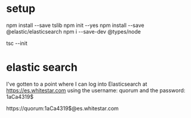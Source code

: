 # setup

npm install --save tslib
npm init --yes
npm install --save @elastic/elasticsearch
npm i --save-dev @types/node

tsc --init




# elastic search 
I've gotten to a point where I can log into Elasticsearch at https://es.whitestar.com using the username: quorum and the password: 1aCa4319$

https://quorum:1aCa4319$@es.whitestar.com

